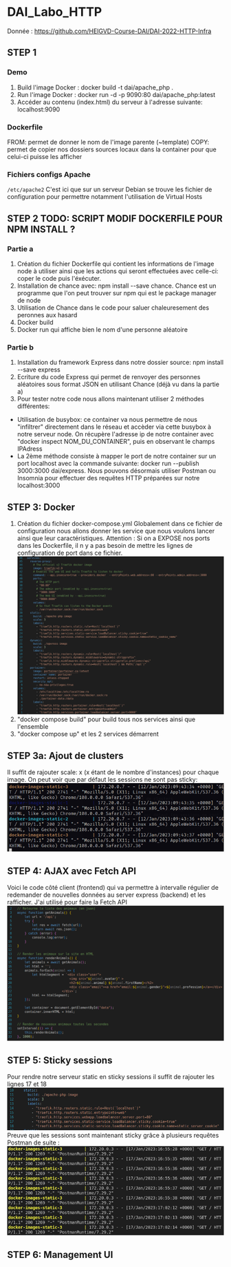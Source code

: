 # DAI_Labo_HTTP
Donnée : https://github.com/HEIGVD-Course-DAI/DAI-2022-HTTP-Infra
## STEP 1
### Demo
1. Build l'image Docker : docker build -t dai/apache_php . 
2. Run l'image Docker : docker run -d -p 9090:80 dai/apache_php:latest
3. Accéder au contenu (index.html) du serveur à l'adresse suivante: localhost:9090
### Dockerfile
FROM: permet de donner le nom de l'image parente (~template)
COPY: permet de copier nos dossiers sources locaux dans la container pour que celui-ci puisse les afficher
### Fichiers configs Apache
`/etc/apache2`
C'est ici que sur un serveur Debian se trouve les fichier de configuration pour permettre notamment l'utilisation de Virtual Hosts

## STEP 2 TODO: SCRIPT MODIF DOCKERFILE POUR NPM INSTALL ?
### Partie a 
1. Création du fichier Dockerfile qui contient les informations de l'image node à utiliser ainsi que les 
actions qui seront effectuées avec celle-ci: coper le code puis l'éxécuter.
2. Installation de chance avec: npm install --save chance. Chance est un programme que l'on peut trouver
sur npm qui est le package manager de node
3. Utilisation de Chance dans le code pour saluer chaleuresement des peronnes aux hasard
4. Docker build
5. Docker run qui affiche bien le nom d'une personne aléatoire
### Partie b
1. Installation du framework Express dans notre dossier source: npm install --save express
2. Ecriture du code Express qui permet de renvoyer des personnes aléatoires sous format JSON
en utilisant Chance (déjà vu dans la partie a)
3. Pour tester notre code nous allons maintenant utiliser 2 méthodes différentes:
- Utilisation de busybox: ce container va nous permettre de nous "infiltrer" directement dans le réseau et accèder via cette busybox à notre serveur node.
On récupère l'adresse ip de notre container avec "docker inspect NOM_DU_CONTAINER", puis en observant le champs IPAdress 
- La 2ème méthode consiste à mapper le port de notre container sur un port localhost avec la commande suivante: docker run --publish 3000:3000 dai/express. Nous pouvons désormais utiliser Postman ou Insomnia pour effectuer des requêtes HTTP préparées sur notre localhost:3000

## STEP 3: Docker
1. Création du fichier docker-compose.yml
Globalement dans ce fichier de configuration nous allons donner les service que nous voulons lancer ainsi que leur caractéristiques.
Attention : Si on a EXPOSE nos ports dans les Dockerfile, il n y a pas besoin de mettre les lignes de configuration de port dans ce fichier.
![](rapport_images/5.png)
2. "docker compose build" pour build tous nos services ainsi que l'ensemble 
3. "docker compose up" et les 2 services démarrent

## STEP 3a: Ajout de clusters
Il suffit de rajouter scale: x (x étant de le nombre d'instances) pour chaque image.
On peut voir que par défaut les sessions ne sont pas sticky: 
![](rapport_images/1.png)

## STEP 4: AJAX avec Fetch API
Voici le code côté client (frontend) qui va permettre à intervalle régulier de redemander de nouvelles données au server express (backend) et les rafficher.
J'ai utilisé pour faire la Fetch API
![](rapport_images/2.png)

## STEP 5: Sticky sessions
Pour rendre notre serveur static en sticky sessions il suffit de rajouter les lignes 17 et 18
![](rapport_images/3.png)
Preuve que les sessions sont maintenant sticky grâce à plusieurs requêtes Postman de suite :
![](rapport_images/4.png)

## STEP 6: Management UI